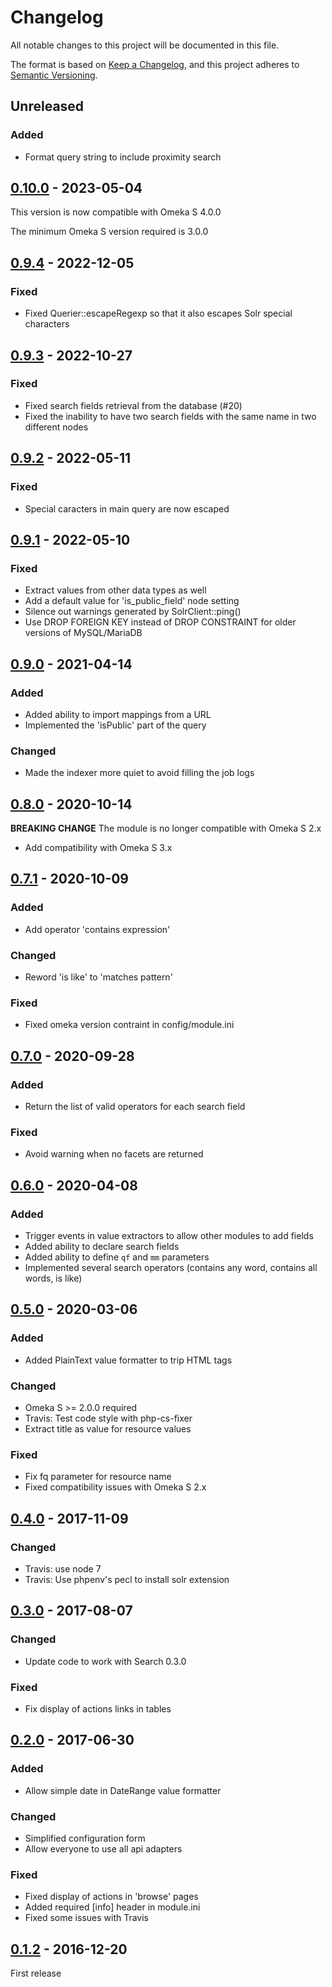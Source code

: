 # Changelog

All notable changes to this project will be documented in this file.

The format is based on [Keep a Changelog](https://keepachangelog.com/en/1.0.0/),
and this project adheres to [Semantic Versioning](https://semver.org/spec/v2.0.0.html).

## Unreleased

### Added

- Format query string to include proximity search

## [0.10.0] - 2023-05-04

This version is now compatible with Omeka S 4.0.0

The minimum Omeka S version required is 3.0.0

## [0.9.4] - 2022-12-05

### Fixed

- Fixed Querier::escapeRegexp so that it also escapes Solr special characters

## [0.9.3] - 2022-10-27

### Fixed

- Fixed search fields retrieval from the database (#20)
- Fixed the inability to have two search fields with the same name in two
  different nodes

## [0.9.2] - 2022-05-11

### Fixed
- Special caracters in main query are now escaped 

## [0.9.1] - 2022-05-10

### Fixed

- Extract values from other data types as well
- Add a default value for 'is_public_field' node setting
- Silence out warnings generated by SolrClient::ping()
- Use DROP FOREIGN KEY instead of DROP CONSTRAINT for older versions of
  MySQL/MariaDB

## [0.9.0] - 2021-04-14
### Added
- Added ability to import mappings from a URL
- Implemented the 'isPublic' part of the query

### Changed
- Made the indexer more quiet to avoid filling the job logs

## [0.8.0] - 2020-10-14

**BREAKING CHANGE** The module is no longer compatible with Omeka S 2.x

- Add compatibility with Omeka S 3.x

## [0.7.1] - 2020-10-09

### Added

- Add operator 'contains expression'

### Changed

- Reword 'is like' to 'matches pattern'

### Fixed

- Fixed omeka version contraint in config/module.ini

## [0.7.0] - 2020-09-28

### Added

- Return the list of valid operators for each search field

### Fixed

- Avoid warning when no facets are returned

## [0.6.0] - 2020-04-08

### Added

- Trigger events in value extractors to allow other modules to add fields
- Added ability to declare search fields
- Added ability to define `qf` and `mm` parameters
- Implemented several search operators (contains any word, contains all words,
  is like)


## [0.5.0] - 2020-03-06

### Added

- Added PlainText value formatter to trip HTML tags

### Changed

- Omeka S >= 2.0.0 required
- Travis: Test code style with php-cs-fixer
- Extract title as value for resource values

### Fixed

- Fix fq parameter for resource name
- Fixed compatibility issues with Omeka S 2.x


## [0.4.0] - 2017-11-09

### Changed

- Travis: use node 7
- Travis: Use phpenv's pecl to install solr extension

## [0.3.0] - 2017-08-07

### Changed

- Update code to work with Search 0.3.0

### Fixed

- Fix display of actions links in tables


## [0.2.0] - 2017-06-30

### Added

- Allow simple date in DateRange value formatter

### Changed

- Simplified configuration form
- Allow everyone to use all api adapters

### Fixed

- Fixed display of actions in 'browse' pages
- Added required [info] header in module.ini
- Fixed some issues with Travis


## [0.1.2] - 2016-12-20

First release

[0.10.0]: https://github.com/biblibre/omeka-s-module-Solr/compare/v0.9.4...v0.10.0
[0.9.4]: https://github.com/biblibre/omeka-s-module-Solr/compare/v0.9.3...v0.9.4
[0.9.3]: https://github.com/biblibre/omeka-s-module-Solr/compare/v0.9.2...v0.9.3
[0.9.2]: https://github.com/biblibre/omeka-s-module-Solr/compare/v0.9.1...v0.9.2
[0.9.1]: https://github.com/biblibre/omeka-s-module-Solr/compare/v0.9.0...v0.9.1
[0.9.0]: https://github.com/biblibre/omeka-s-module-Solr/compare/v0.8.0...v0.9.0
[0.8.0]: https://github.com/biblibre/omeka-s-module-Solr/compare/v0.7.1...v0.8.0
[0.7.1]: https://github.com/biblibre/omeka-s-module-Solr/compare/v0.7.0...v0.7.1
[0.7.0]: https://github.com/biblibre/omeka-s-module-Solr/compare/v0.6.0...v0.7.0
[0.6.0]: https://github.com/biblibre/omeka-s-module-Solr/compare/v0.5.0...v0.6.0
[0.5.0]: https://github.com/biblibre/omeka-s-module-Solr/compare/v0.4.0...v0.5.0
[0.4.0]: https://github.com/biblibre/omeka-s-module-Solr/compare/v0.3.0...v0.4.0
[0.3.0]: https://github.com/biblibre/omeka-s-module-Solr/compare/v0.2.0...v0.3.0
[0.2.0]: https://github.com/biblibre/omeka-s-module-Solr/compare/v0.1.2...v0.2.0
[0.1.2]: https://github.com/biblibre/omeka-s-module-Solr/releases/tag/v0.1.2
